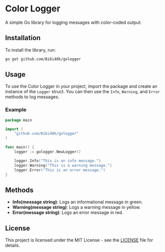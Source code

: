 # Color Logger

A simple Go library for logging messages with color-coded output.

## Installation

To install the library, run:

```sh
go get github.com/Bibi40k/gologger
```

## Usage

To use the Color Logger in your project, import the package and create an instance of the `Logger` struct. You can then use the `Info`, `Warning`, and `Error` methods to log messages.

### Example

```go
package main

import (
    "github.com/Bibi40k/gologger"
)

func main() {
    logger := gologger.NewLogger()

    logger.Info("This is an info message.")
    logger.Warning("This is a warning message.")
    logger.Error("This is an error message.")
}
```

## Methods

- **Info(message string)**: Logs an informational message in green.
- **Warning(message string)**: Logs a warning message in yellow.
- **Error(message string)**: Logs an error message in red.

## License

This project is licensed under the MIT License - see the [LICENSE](LICENSE) file for details.